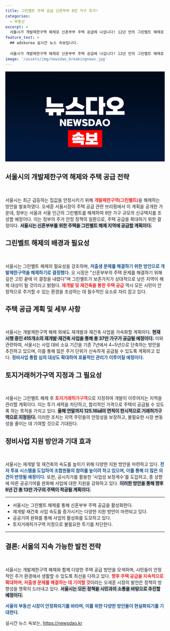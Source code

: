 ```yaml
---
title: 그린벨트 주택 공급 신혼부부 8만 가구 추가!
categories:
  - 부동산
excerpt: >
  서울시가 개발제한구역 해제로 신혼부부 주택 공급에 나섭니다! 12년 만의 그린벨트 해제로 서울 집값 안정의 새로운 전환점이 될지 주목받고 있습니다. 과연 어떤 지역이 해제될지 궁금하지 않나요?
feature_text: >
  ## adskorea 실시간 뉴스 속보입니다.

  서울시가 개발제한구역 해제로 신혼부부 주택 공급에 나섭니다! 12년 만의 그린벨트 해제로 서울 집값 안정의 새로운 전환점이 될지 주목받고 있습니다. 과연 어떤 지역이 해제될지 궁금하지 않나요?
image: '/assets/img/newsdao_breakingnews.jpg'
---
```


<p><img src="/assets/img/newsdao_breakingnews.jpg" alt="adskorea 속보" /></p>

<h2 data-ke-size="size26">서울시의 개발제한구역 해제와 주택 공급 전략</h2>

<p data-ke-size="size16">&nbsp;</p>

<p>서울시는 최근 급등하는 집값을 안정시키기 위해 <b><span style="color: #ee2323;">개발제한구역(그린벨트)</span></b>을 해제하는 방안을 발표하였다. 오세훈 서울시장이 주택 공급 관련 브리핑에서 이 계획을 공개한 가운데, 정부는 서울과 서울 인근의 그린벨트를 해제하여 8만 가구 규모의 신규택지를 조성할 예정이다. 이는 정부의 주거 안정 정책의 일환으로, 주택 공급을 확대하기 위한 결정이다. <b><span style="background-color: #21538527;">서울시는 신혼부부를 위한 주택을 그린벨트 해제 지역에 공급할 계획이다.</span></b></p>

<h2 data-ke-size="size26">그린벨트 해제의 배경과 필요성</h2>

<p data-ke-size="size16">&nbsp;</p>

<p>서울시는 그린벨트 해제의 필요성을 강조하며, <b><span style="color: #1a5490;">저출생 문제를 해결하기 위한 방안으로 개발제한구역을 해제하기로 결정했다.</span></b> 오 시장은 "신혼부부의 주택 문제를 해결하기 위해 깊은 고민 끝에 이 결정을 내렸다"며 그린벨트가 보존가치가 상대적으로 낮은 지역이 해제 대상이 될 것이라고 밝혔다. <b><span style="color: #ee2323;">재개발 및 재건축을 통한 주택 공급</span></b> 역시 모든 시민이 안정적으로 주거할 수 있는 환경을 조성하는 데 필수적인 요소로 자리 잡고 있다.</p>

<h2 data-ke-size="size26">주택 공급 계획 및 세부 사항</h2>

<p data-ke-size="size16">&nbsp;</p>

<p>서울시는 개발제한구역 해제 외에도 재개발과 재건축 사업을 가속화할 계획이다. <b><span style="background-color: #21538527;">현재 시행 중인 415개소의 재개발·재건축 사업을 통해 총 37만 가구가 공급될 예정이다.</span></b> 이와 관련하여, 서울시는 사업 대비 소요 기간을 기존 7년에서 4~5년으로 단축하는 방안을 추진하고 있으며, 이를 통해 많은 주거 단위가 신속하게 공급될 수 있도록 계획하고 있다. <b><span style="color: #1a5490;">정비사업 통합 심의 대상도 확대하여 효율적인 관리가 이루어질 예정이다.</span></b> </p>

<h2 data-ke-size="size26">토지거래허가구역 지정과 그 필요성</h2>

<p data-ke-size="size16">&nbsp;</p>

<p>서울시는 그린벨트 해제 후 <b><span style="color: #ee2323;">토지거래허가구역</span></b>으로 지정하여 개발이 이루어지는 지역을 관리할 계획이다. 이는 투기 세력을 차단하고, 합리적인 가격으로 주택이 공급될 수 있도록 하는 목적을 가지고 있다. <b><span style="background-color: #21538527;">올해 연말까지 125.16㎢의 면적이 한시적으로 거래허가구역으로 지정된다.</span></b> 이러한 조치는 지역 주민들의 안정성을 보장하고, 불필요한 시장 변동성을 줄이는 데 기여할 것으로 기대된다.</p>

<h2 data-ke-size="size26">정비사업 지원 방안과 기대 효과</h2>

<p data-ke-size="size16">&nbsp;</p>

<p>서울시는 재개발 및 재건축의 속도를 높이기 위해 다양한 지원 방안을 마련하고 있다. <b><span style="color: #1a5490;">전자 투표 시스템을 도입하여 조합원들의 참여를 높이려 하고 있으며, 이를 통해 더 많은 의견이 반영될 예정이다.</span></b> 또한, 공시지가를 활용한 '사업성 보정계수'를 도입하고, 종 상향에 따른 공공기여를 완화해 사업에 대한 지원을 강화하고 있다. <b><span style="background-color: #21538527;">이러한 방안을 통해 향후 6년 간 총 13만 가구의 주택이 착공될 계획이다.</span></b></p>

<hr>

<ul>
  <li>서울시는 그린벨트 해제를 통해 신혼부부 주택 공급을 활성화한다.</li>
  <li>재개발·재건축 사업 속도를 증가시키는 다양한 지원 방안이 마련되고 있다.</li>
  <li>공공기여 완화를 통해 사업의 활성화를 도모하고 있다.</li>
  <li>토지거래허가구역 지정으로 불필요한 투기를 차단한다.</li>
</ul>

<hr>

<h2 data-ke-size="size26">결론: 서울의 지속 가능한 발전 전략</h2>

<p data-ke-size="size16">&nbsp;</p>

<p>서울시는 개발제한구역 해제와 함께 다양한 주택 공급 방안을 모색하며, 시민들이 안정적인 주거 환경에서 생활할 수 있도록 최선을 다하고 있다. <b><span style="color: #ee2323;">향후 주택 공급을 지속적으로 확대하며, 저출생 문제를 해결하는 데 기여할 것</span></b>이라는 오세훈 시장의 발언은 정책의 방향성을 명확히 드러내고 있다. <b><span style="background-color: #21538527;">서울시는 모든 정책을 시민과의 소통을 바탕으로 추진할 예정이다.</span></b> </p>

<p><b><span style="color: #1a5490;">서울의 부동산 시장이 안정화되기를 바라며, 이를 위한 다양한 방안들이 현실화되기를 기대한다.</span></b></p>
실시간 뉴스 속보는, <a href="https://newsdao.kr" rel="dofollow">https://newsdao.kr</a>


